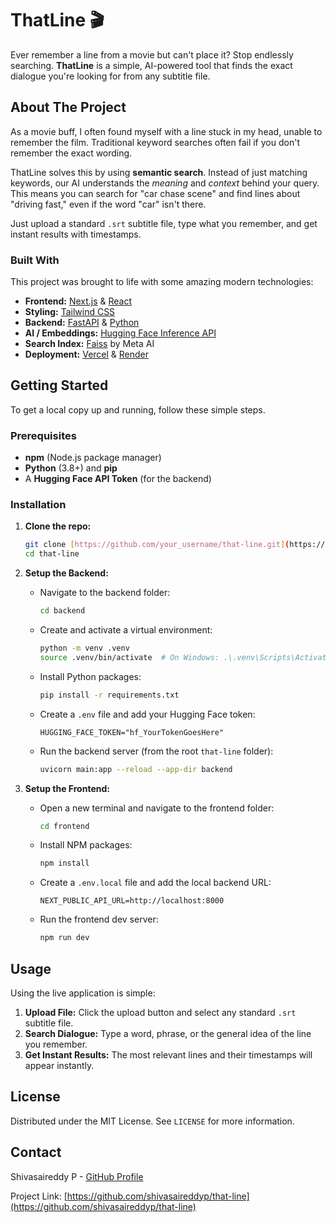 # ThatLine 🎬

Ever remember a line from a movie but can't place it? Stop endlessly searching. **ThatLine** is a simple, AI-powered tool that finds the exact dialogue you're looking for from any subtitle file.



## About The Project

As a movie buff, I often found myself with a line stuck in my head, unable to remember the film. Traditional keyword searches often fail if you don't remember the exact wording.

ThatLine solves this by using **semantic search**. Instead of just matching keywords, our AI understands the *meaning* and *context* behind your query. This means you can search for "car chase scene" and find lines about "driving fast," even if the word "car" isn't there.

Just upload a standard `.srt` subtitle file, type what you remember, and get instant results with timestamps.

### Built With

This project was brought to life with some amazing modern technologies:

* **Frontend:** [Next.js](https://nextjs.org/) & [React](https://reactjs.org/)
* **Styling:** [Tailwind CSS](https://tailwindcss.com/)
* **Backend:** [FastAPI](https://fastapi.tiangolo.com/) & [Python](https://www.python.org/)
* **AI / Embeddings:** [Hugging Face Inference API](https://huggingface.co/inference-api)
* **Search Index:** [Faiss](https://faiss.ai/) by Meta AI
* **Deployment:** [Vercel](https://vercel.com/) & [Render](https://render.com/)

## Getting Started

To get a local copy up and running, follow these simple steps.

### Prerequisites

* **npm** (Node.js package manager)
* **Python** (3.8+) and **pip**
* A **Hugging Face API Token** (for the backend)

### Installation

1.  **Clone the repo:**
    ```sh
    git clone [https://github.com/your_username/that-line.git](https://github.com/your_username/that-line.git)
    cd that-line
    ```

2.  **Setup the Backend:**
    * Navigate to the backend folder:
        ```sh
        cd backend
        ```
    * Create and activate a virtual environment:
        ```sh
        python -m venv .venv
        source .venv/bin/activate  # On Windows: .\.venv\Scripts\Activate
        ```
    * Install Python packages:
        ```sh
        pip install -r requirements.txt
        ```
    * Create a `.env` file and add your Hugging Face token:
        ```
        HUGGING_FACE_TOKEN="hf_YourTokenGoesHere"
        ```
    * Run the backend server (from the root `that-line` folder):
        ```sh
        uvicorn main:app --reload --app-dir backend
        ```

3.  **Setup the Frontend:**
    * Open a new terminal and navigate to the frontend folder:
        ```sh
        cd frontend
        ```
    * Install NPM packages:
        ```sh
        npm install
        ```
    * Create a `.env.local` file and add the local backend URL:
        ```
        NEXT_PUBLIC_API_URL=http://localhost:8000
        ```
    * Run the frontend dev server:
        ```sh
        npm run dev
        ```

## Usage

Using the live application is simple:
1.  **Upload File:** Click the upload button and select any standard `.srt` subtitle file.
2.  **Search Dialogue:** Type a word, phrase, or the general idea of the line you remember.
3.  **Get Instant Results:** The most relevant lines and their timestamps will appear instantly.

## License

Distributed under the MIT License. See `LICENSE` for more information.

## Contact

Shivasaireddy P - [GitHub Profile](https://github.com/shivasaireddyp)

Project Link: [https://github.com/shivasaireddyp/that-line](https://github.com/shivasaireddyp/that-line)
